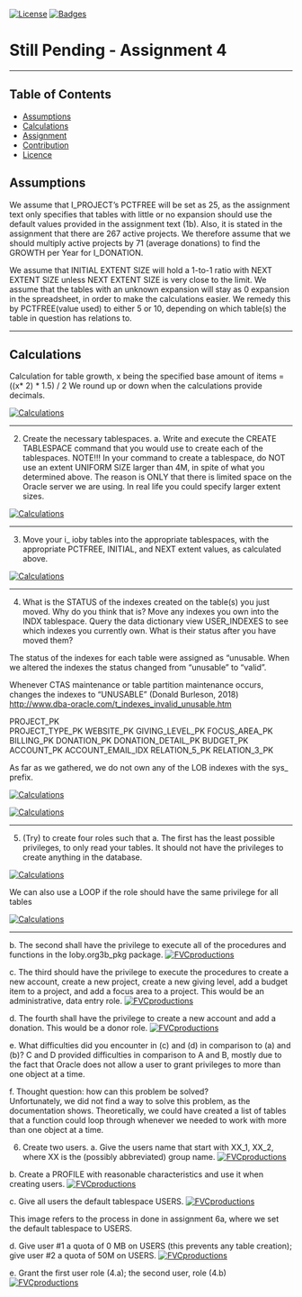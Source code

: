 [![License](http://img.shields.io/:license-mit-blue.svg?style=flat-square)](http://badges.mit-license.org) [![Badges](http://img.shields.io/:badges-9/9-ff6799.svg?style=flat-square)](https://github.com/badges/badgerbadgerbadger)

# Still Pending - Assignment 4
---







## Table of Contents

- [Assumptions](#assumptions)
- [Calculations](#calculations)
- [Assignment](#assignment)
- [Contribution](#team)
- [Licence](#license)





## Assumptions

We assume that I_PROJECT’s PCTFREE will be set as 25, as the assignment text only specifies that tables with little or no expansion should use the default values provided in the assignment text (1b).
Also, it is stated in the assignment that there are 267 active projects. We therefore assume that we should multiply active projects by 71 (average donations)  to find the GROWTH per Year for I_DONATION.

We assume that  INITIAL EXTENT SIZE will hold a 1-to-1 ratio with NEXT EXTENT SIZE unless NEXT EXTENT SIZE is very close to the limit.
We assume that the tables with an unknown expansion will stay as 0 expansion in the spreadsheet, in order to make the calculations easier. We remedy this by PCTFREE(value used) to either 5 or 10, depending on which table(s) the table in question has relations to.

---




## Calculations
Calculation for table growth, x being the specified base amount of items = ((x* 2) * 1.5) / 2 We round up or down when the calculations provide decimals.

[![Calculations](https://i.imgur.com/ywKOD86.png)](http://i.imgur.com/ywKOD86)


---

2. Create the necessary tablespaces. a. Write and execute the CREATE TABLESPACE command that you would use to create each of the tablespaces. NOTE!!! In your command to create a tablespace, do NOT use an extent UNIFORM SIZE larger than 4M, in spite of what you determined above. The reason is ONLY that there is limited space on the Oracle server we are using. In real life you could specify larger extent sizes. 

[![Calculations](https://i.imgur.com/EnnWmhw.png)](http://i.imgur.com/EnnWmhw)

---







3. Move your i_ ioby tables into the appropriate tablespaces, with the appropriate PCTFREE, INITIAL, and NEXT extent values, as calculated above. 

[![Calculations](https://i.imgur.com/XwNegFP.png)](http://i.imgur.com/XwNegFP)

---




4. What is the STATUS of the indexes created on the table(s) you just moved. Why
do you think that is? Move any indexes you own into the INDX tablespace.
Query the data dictionary view USER_INDEXES to see which indexes you
currently own. What is their status after you have moved them?

The status of the indexes for each table were assigned as “unusable. When we altered the indexes the status changed from “unusable” to “valid”. 

Whenever CTAS maintenance or table partition maintenance occurs, changes the indexes to  “UNUSABLE” (Donald Burleson, 2018) 
http://www.dba-oracle.com/t_indexes_invalid_unusable.htm 

PROJECT_PK	
PROJECT_TYPE_PK
WEBSITE_PK
GIVING_LEVEL_PK
FOCUS_AREA_PK
BILLING_PK
DONATION_PK
DONATION_DETAIL_PK
BUDGET_PK
ACCOUNT_PK
ACCOUNT_EMAIL_IDX
RELATION_5_PK
RELATION_3_PK

As far as we gathered, we do not own any of the LOB indexes with the sys_ prefix.


[![Calculations](https://i.imgur.com/nZSJDin.png)](http://i.imgur.com/nZSJDin)

[![Calculations](https://i.imgur.com/vrUW22k.png)](http://i.imgur.com/vrUW22k)


---

5. (Try) to create four roles such that 
a.  The first has the least possible privileges, to only read your tables.  It should not have the privileges to create anything in the database.


[![Calculations](https://i.imgur.com/smpkEaA.png)](https://i.imgur.com/smpkEaA)


We can also use a LOOP if the role should have the same privilege for all tables

[![Calculations](https://i.imgur.com/qfEtq3h.png)](http://i.imgur.com/qfEtq3h)


---

b.  The second shall have the privilege to execute all of the procedures and functions in the Ioby.org3b_pkg package. 
[![FVCproductions](https://i.imgur.com/ywKOD86.png)](http://fvcproductions.com)









c.  The third should have the privilege to execute the procedures to create a new account, create a new project, create a new giving level, add a budget item to a project, and add a focus area to a project. This would be an administrative, data entry role. 
[![FVCproductions](https://i.imgur.com/ywKOD86.png)](http://fvcproductions.com)









d.  The fourth shall have the privilege to create a new account and add a donation.  This would be a donor role. 
[![FVCproductions](https://i.imgur.com/ywKOD86.png)](http://fvcproductions.com)


e.  What difficulties did you encounter in (c) and (d) in comparison to (a) and (b)?
C and D provided difficulties in comparison to A and B, mostly due to the fact that Oracle does not allow a user to grant privileges to more than one object at a time.

f.  Thought question: how can this problem be solved?  
Unfortunately, we did not find a way to solve this problem, as the documentation shows.
Theoretically, we could have created a list of tables that a function could loop through whenever we needed to work with more than one object at a time.










6. Create two users. 
a. Give the users name that start with XX_1, XX_2, where XX is the (possibly abbreviated) group name. 
[![FVCproductions](https://i.imgur.com/ywKOD86.png)](http://fvcproductions.com)       




b. Create a PROFILE with reasonable characteristics and use it when creating users. 
[![FVCproductions](https://i.imgur.com/ywKOD86.png)](http://fvcproductions.com)




c. Give all users the default tablespace USERS. 
[![FVCproductions](https://i.imgur.com/ywKOD86.png)](http://fvcproductions.com) 
 
 

This image refers to the process in done in assignment 6a, where we set the default tablespace to USERS.


d. Give user #1 a quota of 0 MB on USERS (this prevents any table creation); give user #2 a quota of 50M on USERS. 
[![FVCproductions](https://i.imgur.com/ywKOD86.png)](http://fvcproductions.com) 





e. Grant the first user role (4.a); the second user, role (4.b) 
[![FVCproductions](https://i.imgur.com/ywKOD86.png)](http://fvcproductions.com)




